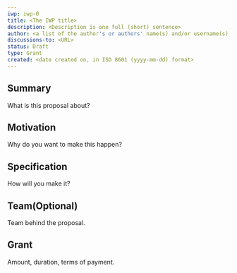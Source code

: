 ```yaml
---
iwp: iwp-0
title: <The IWP title>
description: <Description is one full (short) sentence>
author: <a list of the author's or authors' name(s) and/or username(s), or name(s) and email(s), e.g. (use with the parentheses or triangular brackets): FirstName LastName (@GitHubUsername), FirstName LastName <foo@bar.com>, FirstName (@GitHubUsername) and GitHubUsername (@GitHubUsername)>
discussions-to: <URL>
status: Draft
type: Grant
created: <date created on, in ISO 8601 (yyyy-mm-dd) format>
---
```


## Summary

What is this proposal about?

## Motivation

Why do you want to make this happen?

## Specification

How will you make it?

## Team(Optional)

Team behind the proposal.

## Grant

Amount, duration, terms of payment.

